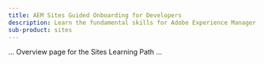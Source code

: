 ```yaml
---
title: AEM Sites Guided Onboarding for Developers
description: Learn the fundamental skills for Adobe Experience Manager (AEM) Sites development.
sub-product: sites
---
```


... Overview page for the Sites Learning Path ...
